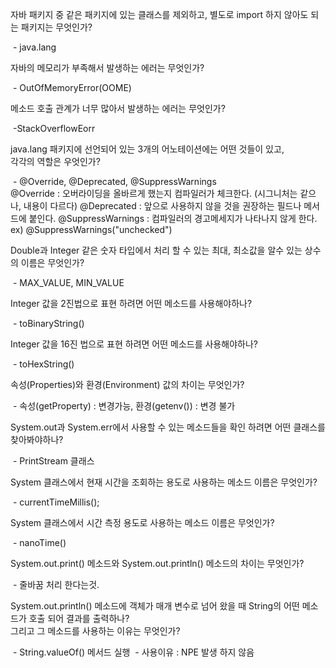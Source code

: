 자바 패키지 중 같은 패키지에 있는 클래스를 제외하고, 별도로 import 하지 않아도 되는 패키지는 무엇인가?

&nbsp;- java.lang

자바의 메모리가 부족해서 발생하는 에러는 무엇인가?

&nbsp;- OutOfMemoryError(OOME)

메소드 호출 관계가 너무 많아서 발생하는 에러는 무엇인가?

&nbsp;-StackOverflowEorr

java.lang 패키지에 선언되어 있는 3개의 어노테이션에는 어떤 것들이 있고,  
각각의 역할은 우엇인가?

&nbsp;- @Override, @Deprecated, @SuppressWarnings  
        @Override : 오버라이딩을 올바르게 했는지 컴파일러가 체크한다. (시그니처는 같으나, 내용이 다르다)
        @Deprecated : 앞으로 사용하지 않을 것을 권장하는 필드나 메서드에 붙인다.
        @SuppressWarnings : 컴파일러의 경고메세지가 나타나지 않게 한다. ex) @SuppressWarnings("unchecked")

Double과 Integer 같은 숫자 타입에서 처리 할 수 있는 최대, 최소값을 알수 있는 상수의 이름은 무엇인가?

&nbsp;- MAX_VALUE, MIN_VALUE

Integer 값을 2진법으로 표현 하려면 어떤 메소드를 사용해야하나?

&nbsp;- toBinaryString()

Integer 값을 16진 법으로 표현 하려면 어떤 메소드를 사용해야하나?

&nbsp;- toHexString()

속성(Properties)와 환경(Environment) 값의 차이는 무엇인가?

&nbsp;- 속성(getProperty) : 변경가능, 환경(getenv()) : 변경 불가

System.out과 System.err에서 사용할 수 있는 메소드들을 확인 하려면 어떤 클래스를 찾아봐야하나?

&nbsp;- PrintStream 클래스

System 클래스에서 현재 시간을 조회하는 용도로 사용하는 메소드 이름은 무엇인가?

&nbsp;- currentTimeMillis();

System 클래스에서 시간 측정 용도로 사용하는 메소드 이름은 무엇인가?

&nbsp;- nanoTime()

System.out.print() 메소드와 System.out.println() 메소드의 차이는 무엇인가?

&nbsp;- 줄바꿈 처리 한다는것.

System.out.println() 메소드에 객체가 매개 변수로 넘어 왔을 때 String의 어떤 메소드가 호출 되어 결과를 출력하나?  
그리고 그 메소드를 사용하는 이유는 무엇인가?

&nbsp;- String.valueOf() 메서드 실행 
&nbsp;- 사용이유 : NPE 발생 하지 않음
